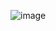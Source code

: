 ![image](https://user-images.githubusercontent.com/55635269/199601200-70bc2bf6-0f17-4043-b121-cfbea6587240.png)
